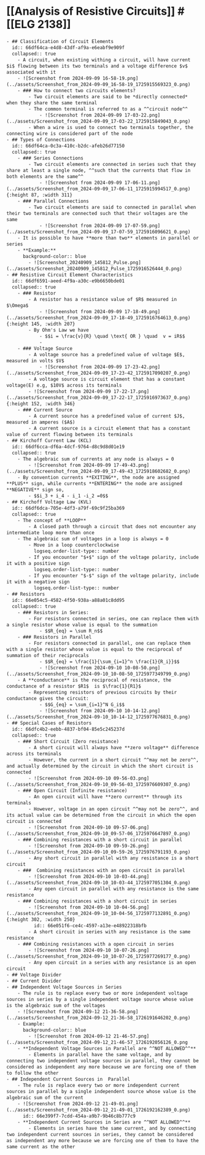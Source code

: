 # [[Analysis of Resistive Circuits]] #[[ELG 2138]]
	- ## Classification of Circuit Elements
	  id:: 66df64ca-e4d8-43df-af9a-e6eabf9e909f
	  collapsed:: true
		- A circuit, when existing withing a circuit, will have current $i$ flowing between its two terminals and a voltage difference $v$ associated with it
		- ![Screenshot from 2024-09-09 16-58-19.png](../assets/Screenshot_from_2024-09-09_16-58-19_1725915569323_0.png)
		- ### How to connect two circuits elements?
			- Two circuit elements are said to be *directly connected* when they share the same terminal
			- The common terminal is referred to as a ^^circuit node^^
				- ![Screenshot from 2024-09-09 17-03-22.png](../assets/Screenshot_from_2024-09-09_17-03-22_1725915849043_0.png)
			- When a wire is used to connect two terminals together, the connecting wire is considered part of the node
	- ## Types of Connections
	  id:: 66df64ca-0c3a-410c-b2dc-afeb26d77150
	  collapsed:: true
		- ### Series Connections
			- Two circuit elements are connected in series such that they share at least a single node, ^^such that the currents that flow in both elements are the same^^
				- ![Screenshot from 2024-09-09 17-06-11.png](../assets/Screenshot_from_2024-09-09_17-06-11_1725915994517_0.png){:height 87, :width 311}
		- ### Parallel Connections
			- Two circuit elements are said to connected in parallel when their two terminals are connected such that their voltages are the same
				- ![Screenshot from 2024-09-09 17-07-59.png](../assets/Screenshot_from_2024-09-09_17-07-59_1725916096621_0.png)
		- It is possible to have **more than two** elements in parallel or series
		- **Example:**
		  background-color:: blue
			- ![Screenshot_20240909_145812_Pulse.png](../assets/Screenshot_20240909_145812_Pulse_1725916526444_0.png)
	- ## Resistive Circuit Element Characteristics
	  id:: 66df6591-aeed-4f9a-a30c-e9b6650bde01
	  collapsed:: true
		- ### Resistor
			- A resistor has a resistance value of $R$ measured in $\Omega$
				- ![Screenshot from 2024-09-09 17-18-49.png](../assets/Screenshot_from_2024-09-09_17-18-49_1725916764613_0.png){:height 145, :width 207}
			- By Ohm's Law we have
				- $$i = \frac{v}{R} \quad \text{ OR } \quad  v = iR$$
				-
		- ### Voltage Source
			- A voltage source has a predefined value of voltage $E$, measured in volts $V$
				- ![Screenshot from 2024-09-09 17-23-42.png](../assets/Screenshot_from_2024-09-09_17-23-42_1725917090207_0.png)
			- A voltage source is circuit element that has a constant voltage(E) e.g, $10V$ across its terminals
			- ![Screenshot from 2024-09-09 17-22-17.png](../assets/Screenshot_from_2024-09-09_17-22-17_1725916973637_0.png){:height 152, :width 346}
		- ### Current Source
			- A current source has a predefined value of current $J$, measured in amperes ($A$)
			- A current source is a circuit element that has a constant value of current flowing between its terminals
	- ## Kirchoff Current Law (KCL)
	  id:: 66df6cca-df6a-4dcf-9764-d8c9d8d01e19
	  collapsed:: true
		- The algebraic sum of currents at any node is always = 0
			- ![Screenshot from 2024-09-09 17-49-43.png](../assets/Screenshot_from_2024-09-09_17-49-43_1725918602682_0.png)
		- By convention currents **EXITING**, the node are assigned **PLUS** sign, while currents **ENTERING** the node are assigned **NEGATIVE** sign so,
			- $$i_3 + i_4 - i_1 -i_2 =0$$
	- ## Kirchoff Voltage Law (KVL)
	  id:: 66df6dca-705e-4df3-a79f-69c9f25ba369
	  collapsed:: true
		- The concept of **LOOP**
			- A closed path through a circuit that does not encounter any intermediate loop more than once
		- The algebraic sum of voltages in a loop is always = 0
			- Move in a loop counterclockwise
			  logseq.order-list-type:: number
			- If you encounter "$+$" sign of the voltage polarity, include it with a positive sign
			  logseq.order-list-type:: number
			- If you encounter "$-$" sign of the voltage polarity, include it with a negative sign
			  logseq.order-list-type:: number
	- ## Resistors
	  id:: 66e054c5-4582-4f50-938a-a88a01c8dd95
	  collapsed:: true
		- ### Resistors in Series:
			- For resistors connected in series, one can replace them with a single resistor whose value is equal to the summation
				- $$R_{eq} = \sum R_n$$
		- ### Resistors in Parallel
			- For resistors connected in parallel, one can replace them with a single resistor whose value is equal to the reciprocal of summation of their reciprocals
				- $$R_{eq} = \frac{1}{\sum_{i=1}^n \frac{1}{R_i}}$$
				- ![Screenshot from 2024-09-10 10-08-50.png](../assets/Screenshot_from_2024-09-10_10-08-50_1725977349799_0.png)
		- A **conductance** is the reciprocal of resistance, the conductance of a resistor $R1$  is $\frac{1}{R1}$
			- Representing resistors of previous circuits by their conductance gives the circuit:
				- $$G_{eq} = \sum_{i=1}^N G_i$$
				- ![Screenshot from 2024-09-10 10-14-12.png](../assets/Screenshot_from_2024-09-10_10-14-12_1725977676831_0.png)
	- ## Special Cases of Resistors
	  id:: 66dfc4b2-eebb-4837-bf04-85e5c245237d
	  collapsed:: true
		- ### Short Circuit (Zero resistance)
			- A short circuit will always have **zero voltage** difference across its terminals
			- However, the current in a short circuit ^^may not be zero^^, and actually determined by the circuit in which the short circuit is connected
			- ![Screenshot from 2024-09-10 09-56-03.png](../assets/Screenshot_from_2024-09-10_09-56-03_1725976609307_0.png)
		- ### Open Circuit (Infinite resistance)
			- An open circuit will have **zero current** through its terminals
			- However, voltage in an open circuit ^^may not be zero^^, and its actual value can be determined from the circuit in which the open circuit is connected
			- ![Screenshot from 2024-09-10 09-57-06.png](../assets/Screenshot_from_2024-09-10_09-57-06_1725976647897_0.png)
		- ### Combining resistances with a short circuit in parallel
			- ![Screenshot from 2024-09-10 09-59-26.png](../assets/Screenshot_from_2024-09-10_09-59-26_1725976791193_0.png)
			- Any short circuit in parallel with any resistance is a short circuit
		- ###  Combining resistances with an open circuit in parallel
			- ![Screenshot from 2024-09-10 10-03-44.png](../assets/Screenshot_from_2024-09-10_10-03-44_1725977051304_0.png)
			- Any open circuit in parallel with any resistance is the same resistance
		- ### Combining resistances with a short circuit in series
			- ![Screenshot from 2024-09-10 10-04-56.png](../assets/Screenshot_from_2024-09-10_10-04-56_1725977132891_0.png){:height 302, :width 250}
			  id:: 66e051f6-ce4c-4597-a13e-e48922318bfb
			- A short circuit in series with any resistance is the same resistance
		- ### Combining resistances with a open circuit in series
			- ![Screenshot from 2024-09-10 10-07-26.png](../assets/Screenshot_from_2024-09-10_10-07-26_1725977269177_0.png)
			- Any open circuit in a series with any resistance is an open circuit
	- ## Voltage Divider
	- ## Current Divider
	- ## Independent Voltage Sources in Series
		- The rule is to replace every two or more independent voltage sources in series by a single independent voltage source whose value is the algebraic sum of the voltages
		- ![Screenshot from 2024-09-12 21-36-58.png](../assets/Screenshot_from_2024-09-12_21-36-58_1726191646202_0.png)
		- Example:
		  background-color:: blue
			- ![Screenshot from 2024-09-12 21-46-57.png](../assets/Screenshot_from_2024-09-12_21-46-57_1726192056126_0.png
		- **Independent Voltage Sources in Parallel are ^^NOT ALLOWED^^**
			- Elements in parallel have the same voltage, and by connecting two independent voltage sources in parallel, they cannot be considered as independent any more because we are forcing one of them to follow the other
	- ## Independent Current Sources in  Parallel
		- The rule is replace every two or more independent current sources in parallel by a single independent source whose value is the algebraic sum of the current
		- ![Screenshot from 2024-09-12 21-49-01.png](../assets/Screenshot_from_2024-09-12_21-49-01_1726192162389_0.png)
		  id:: 66e399f7-7cdd-454a-a9b7-9b46c8b777c9
		- **Independent Current Sources in Series are ^^NOT ALLOWED^^**
			- Elements in series have the same current, and by connecting two independent current sources in series, they cannot be considered as independent any more because we are forcing one of them to have the same current as the other